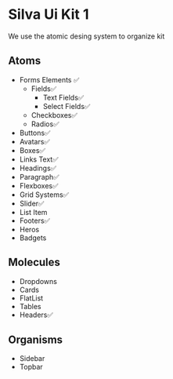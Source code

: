 # Silva Ui Kit 1

We use the atomic desing system to organize kit

## Atoms

- Forms Elements ✅
  - Fields✅
    - Text Fields✅
    - Select Fields✅
  - Checkboxes✅
  - Radios✅
- Buttons✅
- Avatars✅
- Boxes✅
- Links Text✅
- Headings✅
- Paragraph✅
- Flexboxes✅
- Grid Systems✅
- Slider✅
- List Item
- Footers✅
- Heros
- Badgets

## Molecules

- Dropdowns
- Cards
- FlatList
- Tables
- Headers✅

## Organisms

- Sidebar
- Topbar
